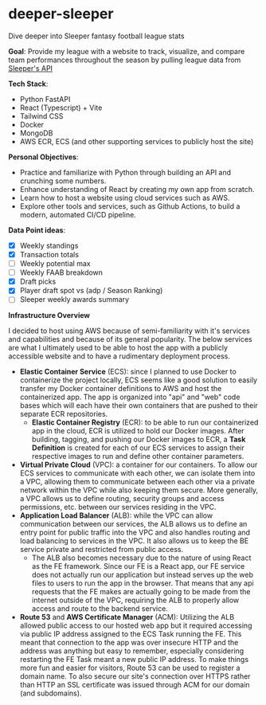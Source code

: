 # deeper-sleeper
Dive deeper into Sleeper fantasy football league stats

**Goal**: Provide my league with a website to track, visualize, and compare team performances throughout the season by pulling league data from [Sleeper's API](https://docs.sleeper.com/#introduction)

**Tech Stack**:
- Python FastAPI
- React (Typescript) + Vite
- Tailwind CSS
- Docker
- MongoDB
- AWS ECR, ECS (and other supporting services to publicly host the site)

**Personal Objectives**:
- Practice and familiarize with Python through building an API and crunching some numbers.
- Enhance understanding of React by creating my own app from scratch.
- Learn how to host a website using cloud services such as AWS.
- Explore other tools and services, such as Github Actions, to build a modern, automated CI/CD pipeline.

**Data Point ideas**:
- [x] Weekly standings
- [x] Transaction totals
- [ ] Weekly potential max
- [ ] Weekly FAAB breakdown
- [x] Draft picks
- [x] Player draft spot vs (adp / Season Ranking)
- [ ] Sleeper weekly awards summary

**Infrastructure Overview**

I decided to host using AWS because of semi-familiarity with it's services and capabilities and because of its general popularity. The below services are what I ultimately used to be able to host the app with a publicly accessible website and to have a rudimentary deployment process.
- **Elastic Container Service** (ECS): since I planned to use Docker to containerize the project locally, ECS seems like a good solution to easily transfer my Docker container definitions to AWS and host the containerized app. The app is organized into "api" and "web" code bases which will each have their own containers that are pushed to their separate ECR repositories.
  - **Elastic Container Registry** (ECR): to be able to run our containerized app in the cloud, ECR is utilized to hold our Docker images. After building, tagging, and pushing our Docker images to ECR, a **Task Definition** is created for each of our ECS services to assign their respective images to run and define other container parameters.
- **Virtual Private Cloud** (VPC): a container for our containers. To allow our ECS services to communicate with each other, we can isolate them into a VPC, allowing them to communicate between each other via a private network within the VPC while also keeping them secure. More generally, a VPC allows us to define routing, security groups and access permissions, etc. between our services residing in the VPC.
- **Application Load Balancer** (ALB): while the VPC can allow communication between our services, the ALB allows us to define an entry point for public traffic into the VPC and also handles routing and load balancing to services in the VPC. It also allows us to keep the BE service private and restricted from public access.
  - The ALB also becomes necessary due to the nature of using React as the FE framework. Since our FE is a React app, our FE service does not actually run our application but instead serves up the web files to users to run the app in the browser. That means that any api requests that the FE makes are actually going to be made from the internet outside of the VPC, requiring the ALB to properly allow access and route to the backend service.
- **Route 53** and **AWS Certificate Manager** (ACM): Utilizing the ALB allowed public access to our hosted web app but it required accessing via public IP address assigned to the ECS Task running the FE. This meant that connection to the app was over insecure HTTP and the address was anything but easy to remember, especially considering restarting the FE Task meant a new public IP address. To make things more fun and easier for visitors, Route 53 can be used to register a domain name. To also secure our site's connection over HTTPS rather than HTTP an SSL certificate was issued through ACM for our domain (and subdomains).